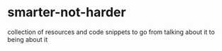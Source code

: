 # smarter-not-harder
collection of resources and code snippets to go from talking about it to being about it

